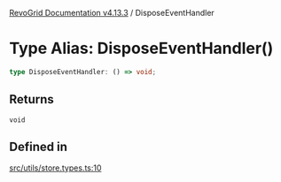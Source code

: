 [RevoGrid Documentation v4.13.3](README.md) / DisposeEventHandler

# Type Alias: DisposeEventHandler()

```ts
type DisposeEventHandler: () => void;
```

## Returns

`void`

## Defined in

[src/utils/store.types.ts:10](https://github.com/revolist/revogrid/blob/827fce61250cb005ab132b3ed11b8ae836712e7b/src/utils/store.types.ts#L10)
